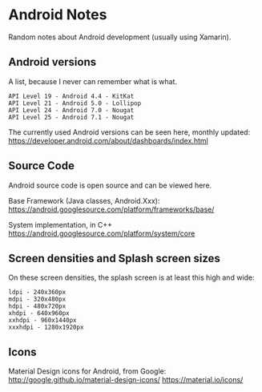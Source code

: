 # Android Notes

Random notes about Android development (usually using Xamarin).

## Android versions

A list, because I never can remember what is what.

    API Level 19 - Android 4.4 - KitKat
    API Level 21 - Android 5.0 - Lollipop
    API Level 24 - Android 7.0 - Nougat
    API Level 25 - Android 7.1 - Nougat

The currently used Android versions can be seen here, monthly updated:
https://developer.android.com/about/dashboards/index.html

## Source Code

Android source code is open source and can be viewed here.

Base Framework (Java classes, Android.Xxx): 
https://android.googlesource.com/platform/frameworks/base/

System implementation, in C++
https://android.googlesource.com/platform/system/core

## Screen densities and Splash screen sizes

On these screen densities, the splash screen is at least this high and wide:

    ldpi - 240x360px
    mdpi - 320x480px
    hdpi - 480x720px
    xhdpi - 640x960px
    xxhdpi - 960x1440px
    xxxhdpi - 1280x1920px

## Icons

Material Design icons for Android, from Google:
http://google.github.io/material-design-icons/
https://material.io/icons/

